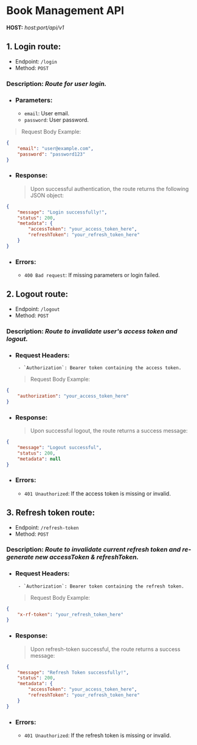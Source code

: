 # Book Management API

**HOST:** _host:port/api/v1_

## 1. Login route:

-   Endpoint: `/login`
-   Method: `POST`

### Description: _Route for user login._

-   ### Parameters:
    -   `email`: User email.
    -   `password`: User password.

> Request Body Example:

```json
{
    "email": "user@example.com",
    "password": "password123"
}
```

-   ### Response:
    > Upon successful authentication, the route returns the following JSON object:

```json
{
    "message": "Login successfully!",
    "status": 200,
    "metadata": {
        "accessToken": "your_access_token_here",
        "refreshToken": "your_refresh_token_here"
    }
}
```

-   ### Errors:
    -   `400 Bad request`: If missing parameters or login failed.

## 2. Logout route:

-   Endpoint: `/logout`
-   Method: `POST`

### Description: _Route to invalidate user's access token and logout._

-   ### Request Headers:
         - `Authorization`: Bearer token containing the access token.
    > Request Body Example:

```json
{
    "authorization": "your_access_token_here"
}
```

-   ### Response:
    > Upon successful logout, the route returns a success message:

```json
{
    "message": "Logout successful",
    "status": 200,
    "metadata": null
}
```

-   ### Errors:
    -   `401 Unauthorized`: If the access token is missing or invalid.

## 3. Refresh token route:

-   Endpoint: `/refresh-token`
-   Method: `POST`

### Description: _Route to invalidate current refresh token and re-generate new accessToken & refreshToken._

-   ### Request Headers:
         - `Authorization`: Bearer token containing the refresh token.
    > Request Body Example:

```json
{
    "x-rf-token": "your_refresh_token_here"
}
```

-   ### Response:
    > Upon refresh-token successful, the route returns a success message:

```json
{
    "message": "Refresh Token successfully!",
    "status": 200,
    "metadata": {
        "accessToken": "your_access_token_here",
        "refreshToken": "your_refresh_token_here"
    }
}
```

-   ### Errors:
    -   `401 Unauthorized`: If the refresh token is missing or invalid.
